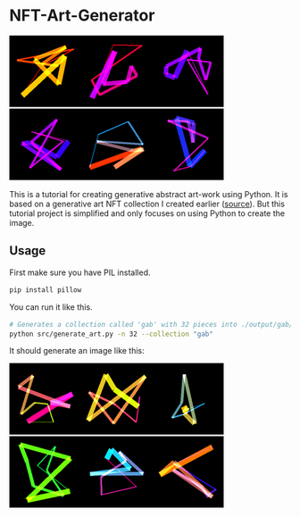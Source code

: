 # NFT-Art-Generator

![preview](output/gab/gab_image_28.png)![preview](output/gab/gab_image_18.png)![preview](output/gab/gab_image_19.png)![preview](output/gabri/gabri_image_13.png)![preview](output/teste/teste_image_80.png)![preview](output/gabriteste/gabriteste_image_0.png)

  This is a tutorial for creating generative abstract art-work using Python. It is based on a generative art NFT collection I created earlier ([source](https://github.com/gabrielmuller1/NFT-Art-Generator)). But this tutorial project is simplified and only focuses on using Python to create the image.

## Usage

First make sure you have PIL installed.

```bash
pip install pillow
```

You can run it like this.

```bash
# Generates a collection called 'gab' with 32 pieces into ./output/gab/
python src/generate_art.py -n 32 --collection "gab"
```

It should generate an image like this:

![example_image](output/gab/gab_image_5.png)![example_image](output/gab/gab_image_26.png)![example_image](output/gab/gab_image_29.png)![example image](output/gabri/gabri_image_31.png)![example image](output/gabriteste/gabriteste_image_3.png)![example image](output/gabriteste/gabriteste_image_31.png)


